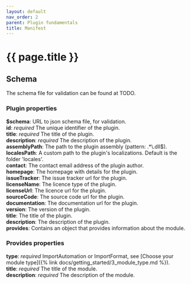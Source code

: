 ```yaml
---
layout: default
nav_order: 2
parent: Plugin fundamentals
title: Manifest
---
```


# {{ page.title }}

<!---
Ziele:
- Inhalt und Aufbau der Manifest-Datei erklären

Inhalt:
- einzelne Properties der Manifest-Datei
    - entsprechend Validierungslogik Anforderungen beschreiben
- auf Json-Template verweisen
- Versionierung erklären (Versionsschema, Kompatibilität)
--->

## Schema
<!-- Schema auf github bereitstellen. -->
The schema file for validation can be found at TODO.

### Plugin properties
**\$schema**: URL to json schema file, for validation.\
**id**: *required* The unique identifier of the plugin.\
**title**: *required* The title of the plugin.\
**description**: *required* The description of the plugin.\
**assemblyPath**: The path to the plugin assembly (pattern: .*\\.dll$).\
**localesPath**: A custom path to the plugin's localizations. Default is the folder 'locales'.\
**contact**: The contact email address of the plugin author.\
**homepage**: The homepage with details for the plugin.\
**issueTracker**: The issue tracker url for the plugin.\
**licenseName**: The licence type of the plugin.\
**licenseUrl**: The licence url for the plugin.\
**sourceCode**: The source code url for the plugin.\
**documentation**: The documentation url for the plugin.\
**version**: The version of the plugin.\
**title**: The title of the plugin.\
**description**: The description of the plugin.\
**provides**: Contains an object that provides information about the module.

### Provides properties
**type**: *required* ImportAutomation or ImportFormat, see [Choose your module type]({% link docs/getting_started/3_module_type.md %}).\
**title**: *required* The title of the module.\
**description**: *required* The description of the module.